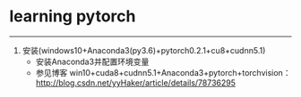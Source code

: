 # learning pytorch 
--------
1. 安装(windows10+Anaconda3(py3.6)+pytorch0.2.1+cu8+cudnn5.1)
     - 安装Anaconda3并配置环境变量
      - 参见博客 win10+cuda8+cudnn5.1+Anaconda3+pytorch+torchvision：http://blog.csdn.net/yyHaker/article/details/78736295